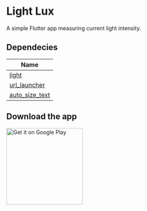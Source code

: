 # Light Lux

A simple Flutter app measuring current light intensity.

## Dependecies

| Name                                                      |
| --------------------------------------------------------- |
| [light](https://pub.dev/packages/light)                   |
| [url_launcher](https://pub.dev/packages/url_launcher)     |
| [auto_size_text](https://pub.dev/packages/auto_size_text) |

## Download the app

<a href='https://play.google.com/store/apps/details?id=com.fareez.lightLux&pcampaignid=pcampaignidMKT-Other-global-all-co-prtnr-py-PartBadge-Mar2515-1'><img alt='Get it on Google Play' src='https://play.google.com/intl/en_us/badges/static/images/badges/en_badge_web_generic.png' width="200"/></a>
